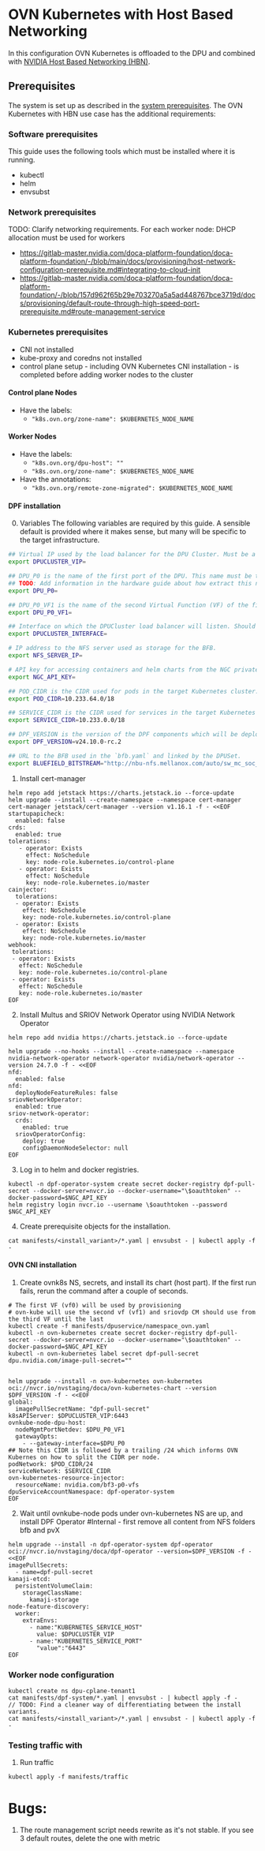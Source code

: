 # OVN Kubernetes with Host Based Networking

In this configuration OVN Kubernetes is offloaded to the DPU and combined with [NVIDIA Host Based Networking (HBN)](https://docs.nvidia.com/doca/sdk/nvidia+doca+hbn+service+guide/index.html).

## Prerequisites
The system is set up as described in the [system prerequisites](../../prerequisites.md).  The OVN Kubernetes with HBN use case has the additional requirements:

### Software prerequisites
This guide uses the following tools which must be installed where it is running.
- kubectl
- helm
- envsubst

### Network prerequisites
TODO: Clarify networking requirements.
For each worker node: DHCP allocation must be used for workers
- https://gitlab-master.nvidia.com/doca-platform-foundation/doca-platform-foundation/-/blob/main/docs/provisioning/host-network-configuration-prerequisite.md#integrating-to-cloud-init
- https://gitlab-master.nvidia.com/doca-platform-foundation/doca-platform-foundation/-/blob/157d962f65b29e703270a5a5ad448767bce3719d/docs/provisioning/default-route-through-high-speed-port-prerequisite.md#route-management-service

### Kubernetes prerequisites
- CNI not installed
- kube-proxy and coredns not installed
- control plane setup - including OVN Kubernetes CNI installation - is completed before adding worker nodes to the cluster
#### Control plane Nodes
- Have the labels:
  - `"k8s.ovn.org/zone-name": $KUBERNETES_NODE_NAME`

#### Worker Nodes
- Have the labels:
  - `"k8s.ovn.org/dpu-host": ""`
  - `"k8s.ovn.org/zone-name": $KUBERNETES_NODE_NAME`
- Have the annotations:
  - `"k8s.ovn.org/remote-zone-migrated": $KUBERNETES_NODE_NAME`
 
#### DPF installation
0. Variables
The following variables are required by this guide. A sensible default is provided where it makes sense, but many will be specific to the target infrastructure.

```bash
## Virtual IP used by the load balancer for the DPU Cluster. Must be a reserved IP from the management subnet and not allocated by DHCP.
export DPUCLUSTER_VIP=

## DPU_P0 is the name of the first port of the DPU. This name must be the same on all worker nodes.
## TODO: Add information in the hardware guide about how extract this name from a worker node.
export DPU_P0=

## DPU_P0_VF1 is the name of the second Virtual Function (VF) of the first port of the DPU. This name must be the same on all worker nodes.
export DPU_P0_VF1=

## Interface on which the DPUCluster load balancer will listen. Should be the management interface of the control plane node.
export DPUCLUSTER_INTERFACE=

# IP address to the NFS server used as storage for the BFB.
export NFS_SERVER_IP=

# API key for accessing containers and helm charts from the NGC private repository.
export NGC_API_KEY=

## POD_CIDR is the CIDR used for pods in the target Kubernetes cluster.
export POD_CIDR=10.233.64.0/18

## SERVICE_CIDR is the CIDR used for services in the target Kubernetes cluster.
export SERVICE_CIDR=10.233.0.0/18 

## DPF_VERSION is the version of the DPF components which will be deployed in this use case guide.
export DPF_VERSION=v24.10.0-rc.2

## URL to the BFB used in the `bfb.yaml` and linked by the DPUSet.
export BLUEFIELD_BITSTREAM="http://nbu-nfs.mellanox.com/auto/sw_mc_soc_release/doca_dpu/doca_2.9.0/20241103.1/bfbs/pk/bf-bundle-2.9.0-80_24.10_ubuntu-22.04_prod.bfb"

```

1. Install cert-manager
```shell
helm repo add jetstack https://charts.jetstack.io --force-update
helm upgrade --install --create-namespace --namespace cert-manager cert-manager jetstack/cert-manager --version v1.16.1 -f - <<EOF
startupapicheck:
  enabled: false
crds:
  enabled: true
tolerations:
   - operator: Exists
     effect: NoSchedule
     key: node-role.kubernetes.io/control-plane
   - operator: Exists
     effect: NoSchedule
     key: node-role.kubernetes.io/master
cainjector:
  tolerations:
  - operator: Exists
    effect: NoSchedule
    key: node-role.kubernetes.io/control-plane
  - operator: Exists
    effect: NoSchedule
    key: node-role.kubernetes.io/master
webhook:
 tolerations:
 - operator: Exists
   effect: NoSchedule
   key: node-role.kubernetes.io/control-plane
 - operator: Exists
   effect: NoSchedule
   key: node-role.kubernetes.io/master
EOF
```

2. Install Multus and SRIOV Network Operator using NVIDIA Network Operator

```shell
helm repo add nvidia https://charts.jetstack.io --force-update

helm upgrade --no-hooks --install --create-namespace --namespace nvidia-network-operator network-operator nvidia/network-operator --version 24.7.0 -f - <<EOF
nfd:
  enabled: false
nfd:
  deployNodeFeatureRules: false 
sriovNetworkOperator:
  enabled: true
sriov-network-operator:
  crds:
    enabled: true
  sriovOperatorConfig:
    deploy: true
    configDaemonNodeSelector: null
EOF
```

3. Log in to helm and docker registries.
```shell
kubectl -n dpf-operator-system create secret docker-registry dpf-pull-secret --docker-server=nvcr.io --docker-username="\$oauthtoken" --docker-password=$NGC_API_KEY
helm registry login nvcr.io --username \$oauthtoken --password $NGC_API_KEY
```

4. Create prerequisite objects for the installation.
```shell
cat manifests/<install_variant>/*.yaml | envsubst - | kubectl apply -f - 
```

#### OVN CNI installation
1. Create ovnk8s NS, secrets, and install its chart (host part). If the first run fails, rerun the command after a couple of seconds.
```shell
# The first VF (vf0) will be used by provisioning
# ovn-kube will use the second vf (vf1) and sriovdp CM should use from the third VF until the last
kubectl create -f manifests/dpuservice/namespace_ovn.yaml
kubectl -n ovn-kubernetes create secret docker-registry dpf-pull-secret --docker-server=nvcr.io --docker-username="\$oauthtoken" --docker-password=$NGC_API_KEY
kubectl -n ovn-kubernetes label secret dpf-pull-secret dpu.nvidia.com/image-pull-secret=""


helm upgrade --install -n ovn-kubernetes ovn-kubernetes oci://nvcr.io/nvstaging/doca/ovn-kubernetes-chart --version $DPF_VERSION -f - <<EOF
global:
  imagePullSecretName: "dpf-pull-secret" 
k8sAPIServer: $DPUCLUSTER_VIP:6443
ovnkube-node-dpu-host:
  nodeMgmtPortNetdev: $DPU_P0_VF1 
  gatewayOpts:
    - --gateway-interface=$DPU_P0
## Note this CIDR is followed by a trailing /24 which informs OVN Kubernes on how to split the CIDR per node.
podNetwork: $POD_CIDR/24
serviceNetwork: $SERVICE_CIDR
ovn-kubernetes-resource-injector:
  resourceName: nvidia.com/bf3-p0-vfs 
dpuServiceAccountNamespace: dpf-operator-system
EOF
```

2. Wait until ovnkube-node pods under ovn-kubernetes NS are up, and install DPF Operator #Internal - first remove all content from NFS folders bfb and pvX
```shell
helm upgrade --install -n dpf-operator-system dpf-operator oci://nvcr.io/nvstaging/doca/dpf-operator --version=$DPF_VERSION -f - <<EOF
imagePullSecrets:
  - name=dpf-pull-secret
kamaji-etcd: 
  persistentVolumeClaim:
    storageClassName: 
      kamaji-storage
node-feature-discovery:
  worker:
    extraEnvs: 
      - name:"KUBERNETES_SERVICE_HOST"
        value: $DPUCLUSTER_VIP
      - name:"KUBERNETES_SERVICE_PORT"
        "value":"6443"
EOF
```


### Worker node configuration
```shell
kubectl create ns dpu-cplane-tenant1
cat manifests/dpf-system/*.yaml | envsubst - | kubectl apply -f - 
// TODO: Find a cleaner way of differentiating between the install variants.
cat manifests/<install_variant>/*.yaml | envsubst - | kubectl apply -f - 
```

### Testing traffic with 
1. Run traffic
```shell
kubectl apply -f manifests/traffic
```

# Bugs:
1. The route management script needs rewrite as it's not stable. If you see 3 default routes, delete the one with metric
